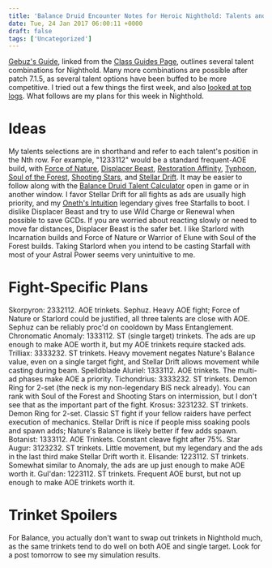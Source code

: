 ```yaml
---
title: 'Balance Druid Encounter Notes for Heroic Nighthold: Talents and Trinkets'
date: Tue, 24 Jan 2017 06:00:11 +0000
draft: false
tags: ['Uncategorized']
---
```


[Gebuz's Guide](https://docs.google.com/document/d/1c6-_akHl_Cja-uwg20Gt8R0f12pcw4_qtVcT7LyZW4A/edit), linked from the [Class Guides Page](http://raidadvice.com/world-of-warcraft-legion-class-guides/), outlines several talent combinations for Nighthold. Many more combinations are possible after patch 7.1.5, as several talent options have been buffed to be more competitive. I tried out a few things the first week, and also [looked at top logs](http://raidadvice.com/learn-from-logs-picking-the-top-talents/). What follows are my plans for this week in Nighthold.

Ideas
=====

My talents selections are in shorthand and refer to each talent's position in the Nth row. For example, "1233112" would be a standard frequent-AOE build, with [Force of Nature](http://www.wowhead.com/spell=205636/force-of-nature), [Displacer Beast](http://www.wowhead.com/spell=102280/displacer-beast), [Restoration Affinity](http://www.wowhead.com/spell=197492), [Typhoon](http://www.wowhead.com/spell=132469/typhoon), [Soul of the Forest](http://www.wowhead.com/spell=114107/soul-of-the-forest), [Shooting Stars](http://www.wowhead.com/spell=202342/shooting-stars), and [Stellar Drift](http://www.wowhead.com/spell=202354/stellar-drift). It may be easier to follow along with the [Balance Druid Talent Calculator](http://www.wowhead.com/talent-calc/druid/balance) open in game or in another window. I favor Stellar Drift for all fights as ads are usually high priority, and my [Oneth's Intuition](http://www.wowhead.com/item=137092/oneths-intuition) legendary gives free Starfalls to boot. I dislike Displacer Beast and try to use Wild Charge or Renewal when possible to save GCDs. If you are worried about reacting slowly or need to move far distances, Displacer Beast is the safer bet. I like Starlord with Incarnation builds and Force of Nature or Warrior of Elune with Soul of the Forest builds. Taking Starlord when you intend to be casting Starfall with most of your Astral Power seems very unintuitive to me.

Fight-Specific Plans
====================

Skorpyron: 2332112. AOE trinkets. Sephuz. Heavy AOE fight; Force of Nature or Starlord could be justified, all three talents are close with AOE. Sephuz can be reliably proc'd on cooldown by Mass Entanglement. Chronomatic Anomaly: 1333112. ST (single target) trinkets. The ads are up enough to make AOE worth it, but my AOE trinkets require stacked ads. Trilliax: 3333232. ST trinkets. Heavy movement negates Nature's Balance value, even on a single target fight, and Stellar Drift allows movement while casting during beam. Spelldblade Aluriel: 1333112. AOE trinkets. The multi-ad phases make AOE a priority. Tichondrius: 3333232. ST trinkets. Demon Ring for 2-set (the neck is my non-legendary BiS neck already). You can rank with Soul of the Forest and Shooting Stars on intermission, but I don't see that as the important part of the fight. Krosus: 3231232. ST trinkets. Demon Ring for 2-set. Classic ST fight if your fellow raiders have perfect execution of mechanics. Stellar Drift is nice if people miss soaking pools and spawn adds; Nature's Balance is likely better if few adds spawn. Botanist: 1333112. AOE Trinkets. Constant cleave fight after 75%. Star Augur: 3123232. ST trinkets. Little movement, but my legendary and the ads in the last third make Stellar Drift worth it. Elisande: 1223112. ST trinkets. Somewhat similar to Anomaly, the ads are up just enough to make AOE worth it. Gul'dan: 1223112. ST trinkets. Frequent AOE burst, but not up enough to make AOE trinkets worth it.

Trinket Spoilers
================

For Balance, you actually don't want to swap out trinkets in Nighthold much, as the same trinkets tend to do well on both AOE and single target. Look for a post tomorrow to see my simulation results.